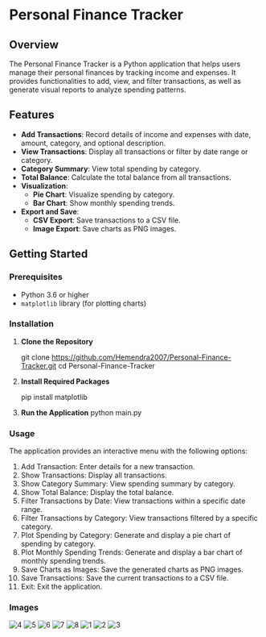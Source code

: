 # Personal Finance Tracker

## Overview

The Personal Finance Tracker is a Python application that helps users manage their personal finances by tracking income and expenses. It provides functionalities to add, view, and filter transactions, as well as generate visual reports to analyze spending patterns.

## Features

- **Add Transactions**: Record details of income and expenses with date, amount, category, and optional description.
- **View Transactions**: Display all transactions or filter by date range or category.
- **Category Summary**: View total spending by category.
- **Total Balance**: Calculate the total balance from all transactions.
- **Visualization**:
  - **Pie Chart**: Visualize spending by category.
  - **Bar Chart**: Show monthly spending trends.
- **Export and Save**:
  - **CSV Export**: Save transactions to a CSV file.
  - **Image Export**: Save charts as PNG images.

## Getting Started

### Prerequisites

- Python 3.6 or higher
- `matplotlib` library (for plotting charts)

### Installation

1. **Clone the Repository**

   git clone https://github.com/Hemendra2007/Personal-Finance-Tracker.git
   cd Personal-Finance-Tracker

2. **Install Required Packages**

   pip install matplotlib

3. **Run the Application**
   python main.py

### Usage

The application provides an interactive menu with the following options:

1. Add Transaction: Enter details for a new transaction.
2. Show Transactions: Display all transactions.
3. Show Category Summary: View spending summary by category.
4. Show Total Balance: Display the total balance.
5. Filter Transactions by Date: View transactions within a specific date range.
6. Filter Transactions by Category: View transactions filtered by a specific category.
7. Plot Spending by Category: Generate and display a pie chart of spending by category.
8. Plot Monthly Spending Trends: Generate and display a bar chart of monthly spending trends.
9. Save Charts as Images: Save the generated charts as PNG images.
10. Save Transactions: Save the current transactions to a CSV file.
11. Exit: Exit the application.

### Images

![4](https://github.com/user-attachments/assets/9efd4ca2-731e-41a3-87a5-7512f202829c)
![5](https://github.com/user-attachments/assets/e7845cd0-a5d7-4c18-849e-f8e911f78f8a)
![6](https://github.com/user-attachments/assets/0e6de7a3-50bf-4ef9-9885-f2abdd82c7f1)
![7](https://github.com/user-attachments/assets/04e20ab7-1402-4199-b740-b181445b105b)
![8](https://github.com/user-attachments/assets/858c3896-2788-4354-a76c-304df811c0e4)
![1](https://github.com/user-attachments/assets/f20e44f9-616b-494e-a92e-74e29450a65d)
![2](https://github.com/user-attachments/assets/e771caf3-fd25-4d14-a923-2b73b9b2d705)
![3](https://github.com/user-attachments/assets/288e15a5-c313-41eb-8ba0-61e69fb882a9)
